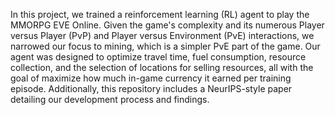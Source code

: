 In this project, we trained a reinforcement learning (RL) agent to play the MMORPG EVE Online. Given the game's complexity and its numerous Player versus Player (PvP) and Player versus Environment (PvE) interactions, we narrowed our focus to mining, which is a simpler PvE part of the game. Our agent was designed to optimize travel time, fuel consumption, resource collection, and the selection of locations for selling resources, all with the goal of maximize how much in-game currency it earned per training episode. Additionally, this repository includes a NeurIPS-style paper detailing our development process and findings.

